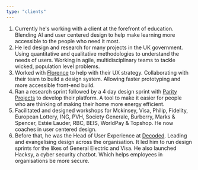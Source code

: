 ```yaml
---
type: "clients"
---
```

1. Currently he's working with a client at the forefront of education. Blending AI and user centered design to help make learning more accessible to the people who need it most.
1. He led design and research for many projects in the UK government. Using quantitative and qualitative methodologies to understand the needs of users. Working in agile, multidisciplinary teams to tackle wicked, population level problems.
1. Worked with [Florence](https://florence.co.uk) to help with their UX strategy. Collaborating with their team to build a design system. Allowing faster prototyping and more accessible front-end build.
1. Ran a research sprint followed by a 4 day design sprint with [Parity Projects](https://parityprojects.com) to develop their platform. A tool to make it easier for people who are thinking of making their home more energy efficient.
1. Facilitated and designed workshops for Mckinsey, Visa, Philip, Fidelity, European Lottery, ING, PVH, Society Generale, Burberry, Marks & Spencer, Estée Lauder, RBC, BEIS, WorldPay & Topshop. He now coaches in user centered design.
1. Before that, he was the Head of User Experience at [Decoded](https://decoded.com). Leading and evangelising design across the organisation. It led him to run design sprints for the likes of General Electric and Visa. He also launched Hacksy, a cyber security chatbot. Which helps employees in organisations be more secure.
